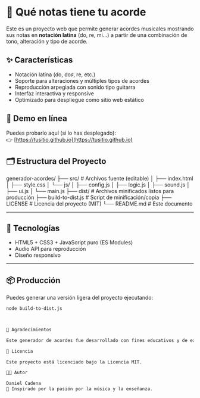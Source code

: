 # 🎵 Qué notas tiene tu acorde

Este es un proyecto web que permite generar acordes musicales mostrando sus notas en **notación latina** (do, re, mi...) a partir de una combinación de tono, alteración y tipo de acorde.

## ✨ Características

- Notación latina (do, do♯, re, etc.)
- Soporte para alteraciones y múltiples tipos de acordes
- Reproducción arpegiada con sonido tipo guitarra
- Interfaz interactiva y responsive
- Optimizado para despliegue como sitio web estático

## 🚀 Demo en línea

Puedes probarlo aquí (si lo has desplegado):  
👉 [https://tusitio.github.io](https://tusitio.github.io)

## 🗂️ Estructura del Proyecto
generador-acordes/
├── src/ # Archivos fuente (editable)
│ ├── index.html
│ ├── style.css
│ └── js/
│ ├── config.js
│ ├── logic.js
│ ├── sound.js
│ ├── ui.js
│ └── main.js
├── dist/ # Archivos minificados listos para producción
├── build-to-dist.js # Script de minificación/copia
├── LICENSE # Licencia del proyecto (MIT)
└── README.md # Este documento


---

## 🧩 Tecnologías

- HTML5 + CSS3 + JavaScript puro (ES Modules)
- Audio API para reproducción
- Diseño responsivo

---

## 📦 Producción

Puedes generar una versión ligera del proyecto ejecutando:

```bash
node build-to-dist.js



🙌 Agradecimientos

Este generador de acordes fue desarrollado con fines educativos y de experimentación en el diseño de herramientas musicales interactivas para la web.

📄 Licencia

Este proyecto está licenciado bajo la Licencia MIT.

👨‍💻 Autor

Daniel Cadena
🎵 Inspirado por la pasión por la música y la enseñanza.


